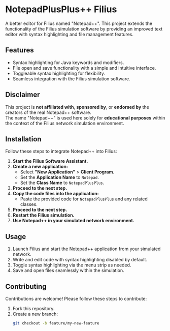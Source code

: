 # NotepadPlusPlus++ Filius

A better editor for Filius named "Notepad++". This project extends the functionality of the Filius simulation software by providing an improved text editor with syntax highlighting and file management features.

## Features

- Syntax highlighting for Java keywords and modifiers.
- File open and save functionality with a simple and intuitive interface.
- Toggleable syntax highlighting for flexibility.
- Seamless integration with the Filius simulation software.

## Disclaimer

This project is **not affiliated with**, **sponsored by**, or **endorsed by** the creators of the real Notepad++ software.  
The name "Notepad++" is used here solely for **educational purposes** within the context of the Filius network simulation environment.

## Installation

Follow these steps to integrate Notepad++ into Filius:

1. **Start the Filius Software Assistant.**
2. **Create a new application:**
   - Select **"New Application"** > **Client Program**.
   - Set the **Application Name** to `Notepad`.
   - Set the **Class Name** to `NotepadPlusPlus`.
3. **Proceed to the next step.**
4. **Copy the code files into the application:**
   - Paste the provided code for `NotepadPlusPlus` and any related classes.
5. **Proceed to the next step.**
6. **Restart the Filius simulation.**
7. **Use Notepad++ in your simulated network environment.**

## Usage

1. Launch Filius and start the Notepad++ application from your simulated network.
2. Write and edit code with syntax highlighting disabled by default.
3. Toggle syntax highlighting via the menu strip as needed.
4. Save and open files seamlessly within the simulation.

## Contributing

Contributions are welcome! Please follow these steps to contribute:

1. Fork this repository.
2. Create a new branch:
   ```bash
   git checkout -b feature/my-new-feature
